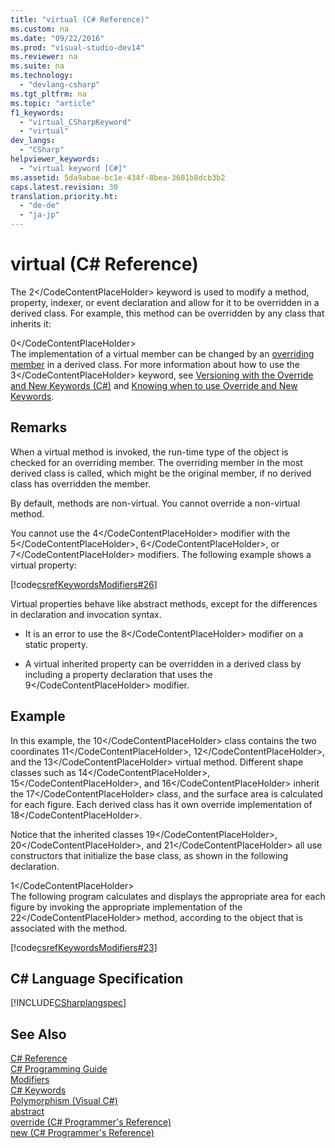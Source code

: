 ```yaml
---
title: "virtual (C# Reference)"
ms.custom: na
ms.date: "09/22/2016"
ms.prod: "visual-studio-dev14"
ms.reviewer: na
ms.suite: na
ms.technology: 
  - "devlang-csharp"
ms.tgt_pltfrm: na
ms.topic: "article"
f1_keywords: 
  - "virtual_CSharpKeyword"
  - "virtual"
dev_langs: 
  - "CSharp"
helpviewer_keywords: 
  - "virtual keyword [C#]"
ms.assetid: 5da9abae-bc1e-434f-8bea-3601b8dcb3b2
caps.latest.revision: 30
translation.priority.ht: 
  - "de-de"
  - "ja-jp"
---
```

# virtual (C# Reference)
The <CodeContentPlaceHolder>2\</CodeContentPlaceHolder> keyword is used to modify a method, property, indexer, or event declaration and allow for it to be overridden in a derived class. For example, this method can be overridden by any class that inherits it:  
  
<CodeContentPlaceHolder>0\</CodeContentPlaceHolder>  
 The implementation of a virtual member can be changed by an [overriding member](../vs140/override--csharp-reference-.md) in a derived class. For more information about how to use the <CodeContentPlaceHolder>3\</CodeContentPlaceHolder> keyword, see [Versioning with the Override and New Keywords (C#)](../vs140/versioning-with-the-override-and-new-keywords--csharp-programming-guide-.md) and [Knowing when to use Override and New Keywords](../vs140/knowing-when-to-use-override-and-new-keywords--csharp-programming-guide-.md).  
  
## Remarks  
 When a virtual method is invoked, the run-time type of the object is checked for an overriding member. The overriding member in the most derived class is called, which might be the original member, if no derived class has overridden the member.  
  
 By default, methods are non-virtual. You cannot override a non-virtual method.  
  
 You cannot use the <CodeContentPlaceHolder>4\</CodeContentPlaceHolder> modifier with the <CodeContentPlaceHolder>5\</CodeContentPlaceHolder>, <CodeContentPlaceHolder>6\</CodeContentPlaceHolder>, or <CodeContentPlaceHolder>7\</CodeContentPlaceHolder> modifiers. The following example shows a virtual property:  
  
 [!code[csrefKeywordsModifiers#26](../vs140/codesnippet/CSharp/virtual--csharp-reference-_1.cs)]  
  
 Virtual properties behave like abstract methods, except for the differences in declaration and invocation syntax.  
  
-   It is an error to use the <CodeContentPlaceHolder>8\</CodeContentPlaceHolder> modifier on a static property.  
  
-   A virtual inherited property can be overridden in a derived class by including a property declaration that uses the <CodeContentPlaceHolder>9\</CodeContentPlaceHolder> modifier.  
  
## Example  
 In this example, the <CodeContentPlaceHolder>10\</CodeContentPlaceHolder> class contains the two coordinates <CodeContentPlaceHolder>11\</CodeContentPlaceHolder>, <CodeContentPlaceHolder>12\</CodeContentPlaceHolder>, and the <CodeContentPlaceHolder>13\</CodeContentPlaceHolder> virtual method. Different shape classes such as <CodeContentPlaceHolder>14\</CodeContentPlaceHolder>, <CodeContentPlaceHolder>15\</CodeContentPlaceHolder>, and <CodeContentPlaceHolder>16\</CodeContentPlaceHolder> inherit the <CodeContentPlaceHolder>17\</CodeContentPlaceHolder> class, and the surface area is calculated for each figure. Each derived class has it own override implementation of <CodeContentPlaceHolder>18\</CodeContentPlaceHolder>.  
  
 Notice that the inherited classes <CodeContentPlaceHolder>19\</CodeContentPlaceHolder>, <CodeContentPlaceHolder>20\</CodeContentPlaceHolder>, and <CodeContentPlaceHolder>21\</CodeContentPlaceHolder> all use constructors that initialize the base class, as shown in the following declaration.  
  
<CodeContentPlaceHolder>1\</CodeContentPlaceHolder>  
 The following program calculates and displays the appropriate area for each figure by invoking the appropriate implementation of the <CodeContentPlaceHolder>22\</CodeContentPlaceHolder> method, according to the object that is associated with the method.  
  
 [!code[csrefKeywordsModifiers#23](../vs140/codesnippet/CSharp/virtual--csharp-reference-_2.cs)]  
  
## C# Language Specification  
 [!INCLUDE[CSharplangspec](../vs140/includes/csharplangspec_md.md)]  
  
## See Also  
 [C# Reference](../vs140/csharp-reference.md)   
 [C# Programming Guide](../vs140/csharp-programming-guide.md)   
 [Modifiers](../vs140/modifiers--csharp-reference-.md)   
 [C# Keywords](../vs140/csharp-keywords.md)   
 [Polymorphism (Visual C#)](../vs140/polymorphism--csharp-programming-guide-.md)   
 [abstract](../vs140/abstract--csharp-reference-.md)   
 [override (C# Programmer's Reference)](../vs140/override--csharp-reference-.md)   
 [new (C# Programmer's Reference)](../vs140/new--csharp-reference-.md)